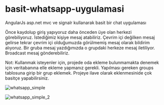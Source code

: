 # basit-whatsapp-uygulamasi
AngularJs asp.net mvc ve signalr kullanarak basit bir chat uygulaması


Önce kaydolup giriş yapıyoruz daha önceden üye olan herkezi görebiliyoruz. İstediğimiz kişiye mesaj atabiliriz. Çevrim içi değilken mesaj gelirse tekrar çevrim içi olduğumuzda görülmemiş mesaj olarak bildirim alıyoruz. Bir gruba mesaj yazdığımızda o grupdaki herkeze mesaj iletiliyor. Broadcast mesaj gönderebiliriz.

Not: Kullanmak isteyenler için, projede oda ekleme bulunmamakta denemek için veritabanına elle ekleme yapmanız gerekli. Yapılması gereken groups tablosuna girip bir grup eklemek. Projeye ilave olarak eklenmesinide çok basitçe yapabilirsiniz.


![whatsapp_simple](https://user-images.githubusercontent.com/24223180/40419129-06b3f7be-5e8d-11e8-84f4-77a36a1531b6.png)

![whatsapp_simple_2](https://user-images.githubusercontent.com/24223180/40419320-a4d2b84a-5e8d-11e8-8232-511374ff1ff3.png)
